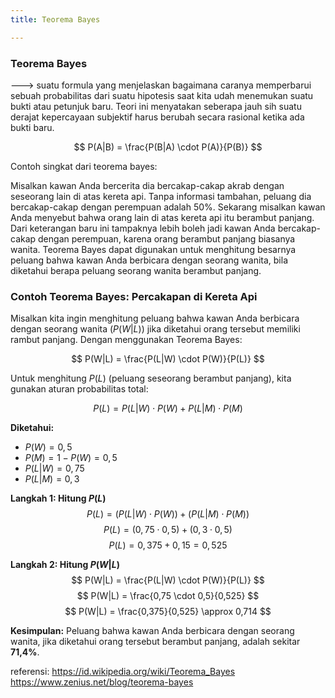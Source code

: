 ```yaml
---
title: Teorema Bayes

---
```



### Teorema Bayes 
---> suatu formula yang menjelaskan bagaimana caranya memperbarui sebuah probabilitas dari suatu hipotesis saat kita udah menemukan suatu bukti atau petunjuk baru. Teori ini menyatakan seberapa jauh sih suatu derajat kepercayaan subjektif harus berubah secara rasional ketika ada bukti baru.

$$
P(A|B) = \frac{P(B|A) \cdot P(A)}{P(B)}
$$

Contoh singkat dari teorema bayes:

Misalkan kawan Anda bercerita dia bercakap-cakap akrab dengan seseorang lain di atas kereta api. Tanpa informasi tambahan, peluang dia bercakap-cakap dengan perempuan adalah 50%. Sekarang misalkan kawan Anda menyebut bahwa orang lain di atas kereta api itu berambut panjang. Dari keterangan baru ini tampaknya lebih boleh jadi kawan Anda bercakap-cakap dengan perempuan, karena orang berambut panjang biasanya wanita. Teorema Bayes dapat digunakan untuk menghitung besarnya peluang bahwa kawan Anda berbicara dengan seorang wanita, bila diketahui berapa peluang seorang wanita berambut panjang.

### Contoh Teorema Bayes: Percakapan di Kereta Api

Misalkan kita ingin menghitung peluang bahwa kawan Anda berbicara dengan seorang wanita ($P(W|L)$) jika diketahui orang tersebut memiliki rambut panjang. Dengan menggunakan Teorema Bayes:

$$
P(W|L) = \frac{P(L|W) \cdot P(W)}{P(L)}
$$

Untuk menghitung $P(L)$ (peluang seseorang berambut panjang), kita gunakan aturan probabilitas total:

$$
P(L) = P(L|W) \cdot P(W) + P(L|M) \cdot P(M)
$$

**Diketahui:**
- $P(W) = 0,5$
- $P(M) = 1 - P(W) = 0,5$
- $P(L|W) = 0,75$
- $P(L|M) = 0,3$

**Langkah 1: Hitung $P(L)$**
$$
P(L) = (P(L|W) \cdot P(W)) + (P(L|M) \cdot P(M))
$$
$$
P(L) = (0,75 \cdot 0,5) + (0,3 \cdot 0,5)
$$
$$
P(L) = 0,375 + 0,15 = 0,525
$$

**Langkah 2: Hitung $P(W|L)$**
$$
P(W|L) = \frac{P(L|W) \cdot P(W)}{P(L)}
$$
$$
P(W|L) = \frac{0,75 \cdot 0,5}{0,525}
$$
$$
P(W|L) = \frac{0,375}{0,525} \approx 0,714
$$

**Kesimpulan:**
Peluang bahwa kawan Anda berbicara dengan seorang wanita, jika diketahui orang tersebut berambut panjang, adalah sekitar **71,4%**.

referensi:
https://id.wikipedia.org/wiki/Teorema_Bayes
https://www.zenius.net/blog/teorema-bayes

